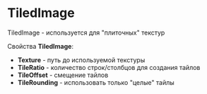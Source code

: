 # TiledImage

TiledImage - используется для "плиточных" текстур

Свойства **TiledImage**:

* **Texture** - путь до используемой текстуры
* **TileRatio** - количество строк/столбцов для создания тайлов
* **TileOffset** - смещение тайлов
* **TileRounding** - использовать только "целые" тайлы
